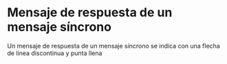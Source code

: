 # Mensaje de respuesta de un mensaje síncrono

Un mensaje de respuesta de un mensaje síncrono se indica con una flecha de línea discontinua y punta llena